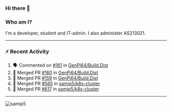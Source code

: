 ### Hi there 👋

### Who am I?
I'm a developer, student and IT-admin. I also administer AS213021.

---
### :zap: Recent Activity
<!--START_SECTION:activity-->
1. 🗣 Commented on [#161](https://github.com/GenPi64/Build.Dist/issues/161) in [GenPi64/Build.Dist](https://github.com/GenPi64/Build.Dist)
2. 🎉 Merged PR [#160](https://github.com/GenPi64/Build.Dist/pull/160) in [GenPi64/Build.Dist](https://github.com/GenPi64/Build.Dist)
3. 🎉 Merged PR [#159](https://github.com/GenPi64/Build.Dist/pull/159) in [GenPi64/Build.Dist](https://github.com/GenPi64/Build.Dist)
4. 🎉 Merged PR [#585](https://github.com/samip5/k8s-cluster/pull/585) in [samip5/k8s-cluster](https://github.com/samip5/k8s-cluster)
5. 🎉 Merged PR [#617](https://github.com/samip5/k8s-cluster/pull/617) in [samip5/k8s-cluster](https://github.com/samip5/k8s-cluster)
<!--END_SECTION:activity-->
---

<img align="center" src="https://github-readme-stats.vercel.app/api?username=samip5&show_icons=true" alt="samip5" />
